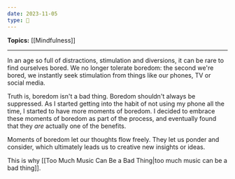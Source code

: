 ```yaml
---
date: 2023-11-05
type: 🧠
---
```


**Topics:** [[Mindfulness]]

---

In an age so full of distractions, stimulation and diversions, it can be rare to find ourselves bored. We no longer tolerate boredom: the second we're bored, we instantly seek stimulation from things like our phones, TV or social media.

Truth is, boredom isn't a bad thing. Boredom shouldn't always be suppressed. As I started getting into the habit of not using my phone all the time, I started to have more moments of boredom. I decided to embrace these moments of boredom as part of the process, and eventually found that they _are_ actually one of the benefits.

Moments of boredom let our thoughts flow freely. They let us ponder and consider, which ultimately leads us to creative new insights or ideas.

This is why [[Too Much Music Can Be a Bad Thing|too much music can be a bad thing]].
